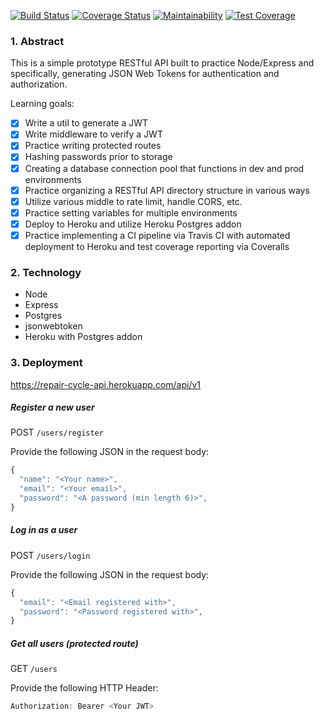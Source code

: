 [![Build Status](https://travis-ci.org/cjrpostma/repair-cycle-api.svg?branch=master)](https://travis-ci.org/cjrpostma/repair-cycle-api)
[![Coverage Status](https://coveralls.io/repos/github/cjrpostma/repair-cycle-api/badge.svg?branch=chore/ci)](https://coveralls.io/github/cjrpostma/repair-cycle-api?branch=chore/ci)
[![Maintainability](https://api.codeclimate.com/v1/badges/5e1f96c03eaae74d97ed/maintainability)](https://codeclimate.com/github/cjrpostma/repair-cycle-api/maintainability)
[![Test Coverage](https://api.codeclimate.com/v1/badges/5e1f96c03eaae74d97ed/test_coverage)](https://codeclimate.com/github/cjrpostma/repair-cycle-api/test_coverage)

### 1. Abstract

This is a simple prototype RESTful API built to practice Node/Express and specifically, generating JSON Web Tokens for authentication and authorization.

Learning goals:

- [x] Write a util to generate a JWT
- [x] Write middleware to verify a JWT
- [x] Practice writing protected routes
- [x] Hashing passwords prior to storage
- [x] Creating a database connection pool that functions in dev and prod environments
- [x] Practice organizing a RESTful API directory structure in various ways
- [x] Utilize various middle to rate limit, handle CORS, etc.
- [x] Practice setting variables for multiple environments
- [x] Deploy to Heroku and utilize Heroku Postgres addon
- [x] Practice implementing a CI pipeline via Travis CI with automated deployment to Heroku and test coverage reporting via Coveralls

### 2. Technology

- Node
- Express
- Postgres
- jsonwebtoken
- Heroku with Postgres addon

### 3. Deployment

https://repair-cycle-api.herokuapp.com/api/v1

##### Register a new user
POST `/users/register`

Provide the following JSON in the request body:
```javascript
{
  "name": "<Your name>",
  "email": "<Your email>",
  "password": "<A password (min length 6)>",
}
```

##### Log in as a user
POST `/users/login`

Provide the following JSON in the request body:
```javascript
{
  "email": "<Email registered with>",
  "password": "<Password registered with>",
}
```

##### Get all users (protected route)
GET `/users`

Provide the following HTTP Header:
```javascript
Authorization: Bearer <Your JWT>
```
